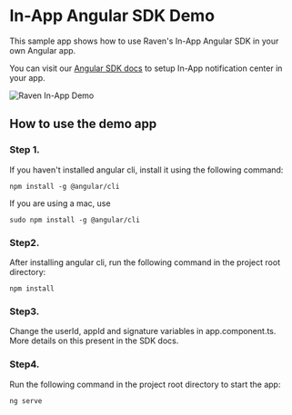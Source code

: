 # In-App Angular SDK Demo
This sample app shows how to use Raven's In-App Angular SDK in your own Angular app.

You can visit our [Angular SDK docs](https://github.com/ravenappdev/inapp-angular-sdk) to setup In-App notification center in your app.

![Raven In-App Demo](https://files.gitbook.com/v0/b/gitbook-x-prod.appspot.com/o/spaces%2F-MG-HQd2A2Z9XgtUEjJF%2Fuploads%2FesXWPabEORwoenqBl7ti%2Fezgif.com-gif-maker%20(10).gif?alt=media&token=e1884cd3-3939-4e85-af7a-279f37aca59d)

## How to use the demo app

### Step 1.&#x20;

If you haven't installed angular cli, install it using the following command:

```
npm install -g @angular/cli
```

If you are using a mac, use 

```
sudo npm install -g @angular/cli
```

### Step2.

After installing angular cli, run the following command in the project root directory:

```
npm install
```

### Step3.

Change the userId, appId and signature variables in app.component.ts. More details on this present in the SDK docs.

### Step4.

Run the following command in the project root directory to start the app:

```
ng serve
```
